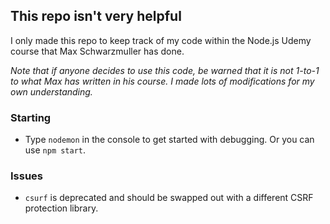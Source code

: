 ## This repo isn't very helpful

I only made this repo to keep track of my code within the Node.js Udemy course that Max Schwarzmuller has done. 

_Note that if anyone decides to use this code, be warned that it is not 1-to-1 to what Max has written in his course. I made lots of modifications for my own understanding._

### Starting

* Type `nodemon` in the console to get started with debugging. Or you can use `npm start`.

### Issues

* `csurf` is deprecated and should be swapped out with a different CSRF protection library.